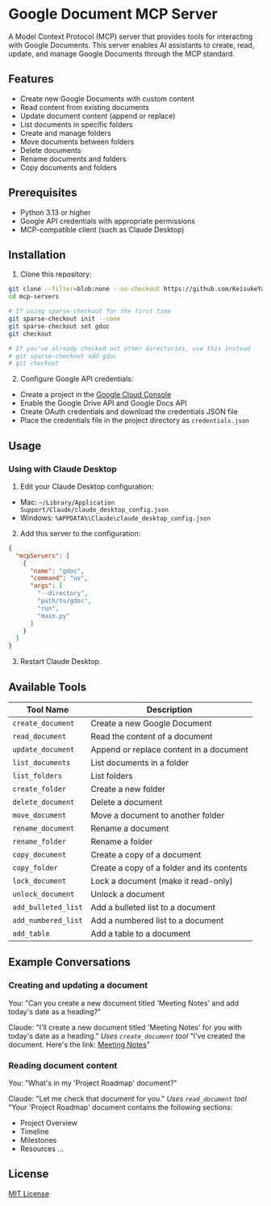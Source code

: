 # Google Document MCP Server

A Model Context Protocol (MCP) server that provides tools for interacting with Google Documents. This server enables AI assistants to create, read, update, and manage Google Documents through the MCP standard.

## Features

- Create new Google Documents with custom content
- Read content from existing documents
- Update document content (append or replace)
- List documents in specific folders
- Create and manage folders
- Move documents between folders
- Delete documents
- Rename documents and folders
- Copy documents and folders

## Prerequisites

- Python 3.13 or higher
- Google API credentials with appropriate permissions
- MCP-compatible client (such as Claude Desktop)

## Installation

1. Clone this repository:
  ```bash
  git clone --filter=blob:none --no-checkout https://github.com/KeisukeYamazaki/mcp-servers.git
  cd mcp-servers
  
  # If using sparse-checkout for the first time
  git sparse-checkout init --cone
  git sparse-checkout set gdoc
  git checkout
  
  # If you've already checked out other directories, use this instead
  # git sparse-checkout add gdoc
  # git checkout
  ```

2. Configure Google API credentials:
  - Create a project in the [Google Cloud Console](https://console.cloud.google.com/)
  - Enable the Google Drive API and Google Docs API
  - Create OAuth credentials and download the credentials JSON file
  - Place the credentials file in the project directory as `credentials.json`

## Usage

### Using with Claude Desktop

1. Edit your Claude Desktop configuration:
  - Mac: `~/Library/Application Support/Claude/claude_desktop_config.json`
  - Windows: `%APPDATA%\Claude\claude_desktop_config.json`

2. Add this server to the configuration:
```json
{
  "mcpServers": [
    {
      "name": "gdoc",
      "command": "uv",
      "args": [
        "--directory",
        "path/to/gdoc",
        "run",
        "main.py"
      ]
    }
  ]
}
```

3. Restart Claude Desktop.

## Available Tools

| Tool Name           | Description                                |
| ------------------- | ------------------------------------------ |
| `create_document`   | Create a new Google Document               |
| `read_document`     | Read the content of a document             |
| `update_document`   | Append or replace content in a document    |
| `list_documents`    | List documents in a folder                 |
| `list_folders`      | List folders                               |
| `create_folder`     | Create a new folder                        |
| `delete_document`   | Delete a document                          |
| `move_document`     | Move a document to another folder          |
| `rename_document`   | Rename a document                          |
| `rename_folder`     | Rename a folder                            |
| `copy_document`     | Create a copy of a document                |
| `copy_folder`       | Create a copy of a folder and its contents |
| `lock_document`     | Lock a document (make it read-only)        |
| `unlock_document`   | Unlock a document                          |
| `add_bulleted_list` | Add a bulleted list to a document          |
| `add_numbered_list` | Add a numbered list to a document          |
| `add_table`         | Add a table to a document                  |

## Example Conversations

### Creating and updating a document

You: "Can you create a new document titled 'Meeting Notes' and add today's date as a heading?"

Claude: "I'll create a new document titled 'Meeting Notes' for you with today's date as a heading."
*Uses `create_document` tool*
"I've created the document. Here's the link: [Meeting Notes](https://docs.google.com/document/d/abc123...)"

### Reading document content

You: "What's in my 'Project Roadmap' document?"

Claude: "Let me check that document for you."
*Uses `read_document` tool*
"Your 'Project Roadmap' document contains the following sections:
- Project Overview
- Timeline
- Milestones
- Resources
...

## License

[MIT License](LICENSE)
